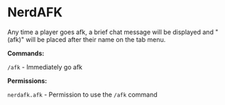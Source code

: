 NerdAFK
=======

Any time a player goes afk, a brief chat message will be displayed and "(afk)" will be placed after their name on the tab menu.

**Commands:**

`/afk` - Immediately go afk

**Permissions:**

`nerdafk.afk` - Permission to use the `/afk` command

